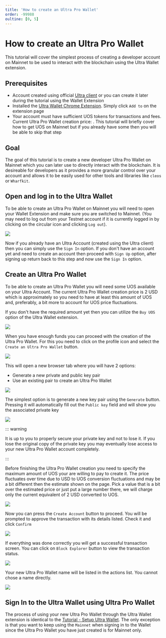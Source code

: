 ```yaml
---
title: 'How to create an Ultra Pro Wallet'
order: -99988
oultine: [0, 5]
---
```


# How to create an Ultra Pro Wallet

This tutorial will cover the simplest process of creating a developer account on Mainnet to be used to interact with the blockchain using the Ultra Wallet extension.

## Prerequisites

- Account created using official [Ultra client](https://ultra.io/) or you can create it later during the tutorial using the Wallet Extension
- Installed the [Ultra Wallet Chrome Extension](https://chromewebstore.google.com/detail/ultra-wallet/kjjebdkfeagdoogagbhepmbimaphnfln). Simply click `Add to` on the extension page
- Your account must have sufficient UOS tokens for transactions and fees. Current Ultra Pro Wallet creation price: <OracleConversion :amount="2.0" scope="......2nf5.o4" :param="70000" />. This tutorial will briefly cover how to get UOS on Mainnet but if you already have some then you will be able to skip that step

## Goal

The goal of this tutorial is to create a new developer Ultra Pro Wallet on Mainnet which you can later use to directly interact with the blockchain. It is desireable for developers as it provides a more granular control over your account and allows it to be easily used for other tools and libraries like `cleos` or `Wharfkit`.

## Open and log in to the Ultra Wallet

To be able to create an Ultra Pro Wallet on Mainnet you will need to open your Wallet Extension and make sure you are switched to Mainnet. (You may need to log out from your Testnet account if it is currently logged in by clicking on the circular icon and clicking `Log out`).

![](./images/UltraProWallet/wallet-mainnet-selection.png)

Now if you already have an Ultra Account (created using the Ultra client) then you can simply use the `Sign In` option. If you don't have an account yet and need to create an account then proceed with `Sign Up` option, after signing up return back to this step and now use the `Sign In` option.

## Create an Ultra Pro Wallet

To be able to create an Ultra Pro Wallet you will need some UOS available on your Ultra Account. The current Ultra Pro Wallet creation price is 2 USD which is approximately <OracleConversion :amount="2.0" scope="......2nf5.o4" :param="70000" /> so you need to have at least this amount of UOS and, preferably, a bit more to account for UOS price fluctuations.

If you don't have the required amount yet then you can utilize the `Buy UOS` option of the Ultra Wallet extension.

![](./images/UltraProWallet/wallet-buy-uos.png)

When you have enough funds you can proceed with the creation of the Ultra Pro Wallet. For this you need to click on the profile icon and select the `Create an Ultra Pro Wallet` button.

![](./images/UltraProWallet/wallet-create-pro-wallet.png)

This will open a new browser tab where you will have 2 options:

- Generate a new private and public key pair
- Use an existing pair to create an Ultra Pro Wallet

![](./images/UltraProWallet/wallet-generate-or-paste-public-key.png)

The simplest option is to generate a new key pair using the `Generate` button. Pressing it will automatically fill out the `Public key` field and will show you the associated private key

![](./images/UltraProWallet/wallet-private-key-shown.png)

::: warning

It is up to you to properly secure your private key and not to lose it. If you lose the original copy of the private key you may eventually lose access to your new Ultra Pro Wallet account completely.

:::

Before finishing the Ultra Pro Wallet creation you need to specify the maximum amount of UOS your are willing to pay to create it. The price fluctuates over time due to USD to UOS conversion fluctuations and may be a bit different then the estimate shown on the page. Pick a value that is a bit over the estimated price or just put a large number there, we will charge only the current equivalent of 2 USD converted to UOS.

![](./images/UltraProWallet/wallet-fill-optional-fields.png)

Now you can press the `Create Account` button to proceed. You will be prompted to approve the transaction with its details listed. Check it and click `Confirm`

![](./images/UltraProWallet/wallet-approve-transaction.png)

If everything was done correctly you will get a successful transaction screen. You can click on `Block Explorer` button to view the transaction status.

![](./images/UltraProWallet/wallet-transaction-successful.png)

Your new Ultra Pro Wallet name will be listed in the actions list. You cannot chose a name directly.

![](./images/UltraProWallet/wallet-check-block-explorer.png)

## Sign In to the Ultra Wallet using Ultra Pro Wallet

The process of using your new Ultra Pro Wallet through the Ultra Wallet extension is identical to the [Tutorial - Setup Ultra Wallet](../fundamentals/tutorial-setup-the-wallet.md). The only exception is that you want to keep using the `Mainnet` when signing in to the Wallet since the Ultra Pro Wallet you have just created is for Mainnet only.
